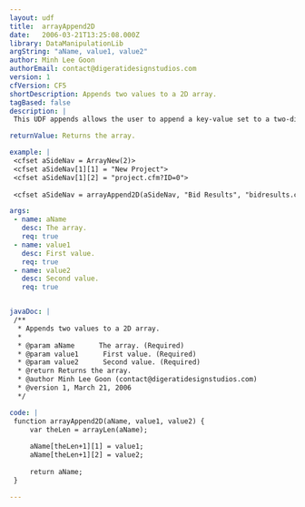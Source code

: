 ```yaml
---
layout: udf
title:  arrayAppend2D
date:   2006-03-21T13:25:08.000Z
library: DataManipulationLib
argString: "aName, value1, value2"
author: Minh Lee Goon
authorEmail: contact@digeratidesignstudios.com
version: 1
cfVersion: CF5
shortDescription: Appends two values to a 2D array.
tagBased: false
description: |
 This UDF appends allows the user to append a key-value set to a two-dimensional array. The code is easily modifiable for more than two dimensions.

returnValue: Returns the array.

example: |
 <cfset aSideNav = ArrayNew(2)>
 <cfset aSideNav[1][1] = "New Project">
 <cfset aSideNav[1][2] = "project.cfm?ID=0">
 
 <cfset aSideNav = arrayAppend2D(aSideNav, "Bid Results", "bidresults.cfm")>

args:
 - name: aName
   desc: The array.
   req: true
 - name: value1
   desc: First value.
   req: true
 - name: value2
   desc: Second value.
   req: true


javaDoc: |
 /**
  * Appends two values to a 2D array.
  * 
  * @param aName      The array. (Required)
  * @param value1      First value. (Required)
  * @param value2      Second value. (Required)
  * @return Returns the array. 
  * @author Minh Lee Goon (contact@digeratidesignstudios.com) 
  * @version 1, March 21, 2006 
  */

code: |
 function arrayAppend2D(aName, value1, value2) {
     var theLen = arrayLen(aName);
         
     aName[theLen+1][1] = value1;
     aName[theLen+1][2] = value2;
         
     return aName;
 }

---
```


